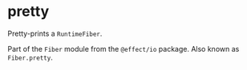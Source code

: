 # pretty

Pretty-prints a `RuntimeFiber`.

Part of the `Fiber` module from the `@effect/io` package. Also known as `Fiber.pretty`.
